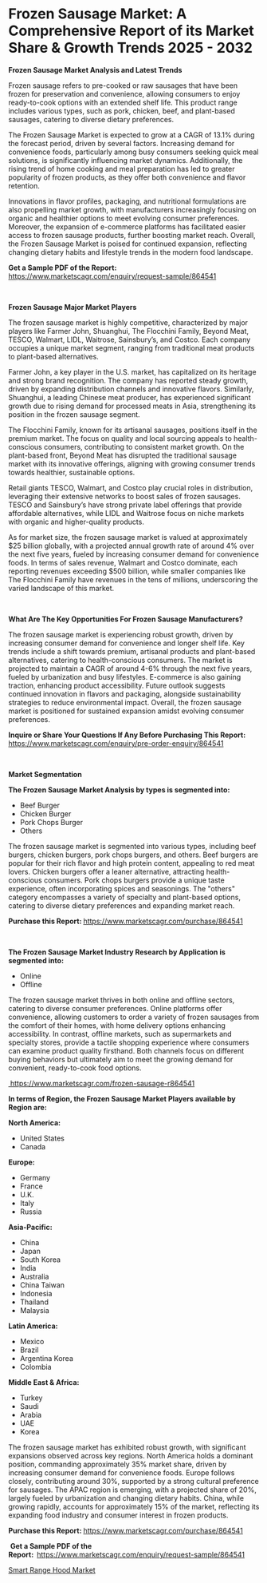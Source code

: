<p><h1>Frozen Sausage Market: A Comprehensive Report of its Market Share & Growth Trends 2025 - 2032</h1></p><p><strong>Frozen Sausage Market Analysis and Latest Trends</strong></p>
<p><p>Frozen sausage refers to pre-cooked or raw sausages that have been frozen for preservation and convenience, allowing consumers to enjoy ready-to-cook options with an extended shelf life. This product range includes various types, such as pork, chicken, beef, and plant-based sausages, catering to diverse dietary preferences.</p><p>The Frozen Sausage Market is expected to grow at a CAGR of 13.1% during the forecast period, driven by several factors. Increasing demand for convenience foods, particularly among busy consumers seeking quick meal solutions, is significantly influencing market dynamics. Additionally, the rising trend of home cooking and meal preparation has led to greater popularity of frozen products, as they offer both convenience and flavor retention.</p><p>Innovations in flavor profiles, packaging, and nutritional formulations are also propelling market growth, with manufacturers increasingly focusing on organic and healthier options to meet evolving consumer preferences. Moreover, the expansion of e-commerce platforms has facilitated easier access to frozen sausage products, further boosting market reach. Overall, the Frozen Sausage Market is poised for continued expansion, reflecting changing dietary habits and lifestyle trends in the modern food landscape.</p></p>
<p><strong>Get a Sample PDF of the Report:&nbsp;</strong> <a href="https://www.marketscagr.com/enquiry/request-sample/864541?utm_campaign=1126&utm_medium=2&utm_source=Github&utm_content=ia&utm_term=08022025&utm_id=frozen-sausage">https://www.marketscagr.com/enquiry/request-sample/864541</a></p>
<p>&nbsp;</p>
<p><strong>Frozen Sausage Major Market Players</strong></p>
<p><p>The frozen sausage market is highly competitive, characterized by major players like Farmer John, Shuanghui, The Flocchini Family, Beyond Meat, TESCO, Walmart, LIDL, Waitrose, Sainsbury’s, and Costco. Each company occupies a unique market segment, ranging from traditional meat products to plant-based alternatives.</p><p>Farmer John, a key player in the U.S. market, has capitalized on its heritage and strong brand recognition. The company has reported steady growth, driven by expanding distribution channels and innovative flavors. Similarly, Shuanghui, a leading Chinese meat producer, has experienced significant growth due to rising demand for processed meats in Asia, strengthening its position in the frozen sausage segment.</p><p>The Flocchini Family, known for its artisanal sausages, positions itself in the premium market. The focus on quality and local sourcing appeals to health-conscious consumers, contributing to consistent market growth. On the plant-based front, Beyond Meat has disrupted the traditional sausage market with its innovative offerings, aligning with growing consumer trends towards healthier, sustainable options.</p><p>Retail giants TESCO, Walmart, and Costco play crucial roles in distribution, leveraging their extensive networks to boost sales of frozen sausages. TESCO and Sainsbury’s have strong private label offerings that provide affordable alternatives, while LIDL and Waitrose focus on niche markets with organic and higher-quality products.</p><p>As for market size, the frozen sausage market is valued at approximately $25 billion globally, with a projected annual growth rate of around 4% over the next five years, fueled by increasing consumer demand for convenience foods. In terms of sales revenue, Walmart and Costco dominate, each reporting revenues exceeding $500 billion, while smaller companies like The Flocchini Family have revenues in the tens of millions, underscoring the varied landscape of this market.</p></p>
<p>&nbsp;</p>
<p><strong>What Are The Key Opportunities For Frozen Sausage Manufacturers?</strong></p>
<p><p>The frozen sausage market is experiencing robust growth, driven by increasing consumer demand for convenience and longer shelf life. Key trends include a shift towards premium, artisanal products and plant-based alternatives, catering to health-conscious consumers. The market is projected to maintain a CAGR of around 4-6% through the next five years, fueled by urbanization and busy lifestyles. E-commerce is also gaining traction, enhancing product accessibility. Future outlook suggests continued innovation in flavors and packaging, alongside sustainability strategies to reduce environmental impact. Overall, the frozen sausage market is positioned for sustained expansion amidst evolving consumer preferences.</p></p>
<p><strong>Inquire or Share Your Questions If Any Before Purchasing This Report:</strong> <a href="https://www.marketscagr.com/enquiry/pre-order-enquiry/864541?utm_campaign=1126&utm_medium=2&utm_source=Github&utm_content=ia&utm_term=08022025&utm_id=frozen-sausage">https://www.marketscagr.com/enquiry/pre-order-enquiry/864541</a></p>
<p>&nbsp;</p>
<p><strong>Market Segmentation</strong></p>
<p><strong>The Frozen Sausage Market Analysis by types is segmented into:</strong></p>
<p><ul><li>Beef Burger</li><li>Chicken Burger</li><li>Pork Chops Burger</li><li>Others</li></ul></p>
<p><p>The frozen sausage market is segmented into various types, including beef burgers, chicken burgers, pork chops burgers, and others. Beef burgers are popular for their rich flavor and high protein content, appealing to red meat lovers. Chicken burgers offer a leaner alternative, attracting health-conscious consumers. Pork chops burgers provide a unique taste experience, often incorporating spices and seasonings. The "others" category encompasses a variety of specialty and plant-based options, catering to diverse dietary preferences and expanding market reach.</p></p>
<p><strong>Purchase this Report:&nbsp;</strong><a href="https://www.marketscagr.com/purchase/864541?utm_campaign=1126&utm_medium=2&utm_source=Github&utm_content=ia&utm_term=08022025&utm_id=frozen-sausage">https://www.marketscagr.com/purchase/864541</a></p>
<p>&nbsp;</p>
<p><strong>The Frozen Sausage Market Industry Research by Application is segmented into:</strong></p>
<p><ul><li>Online</li><li>Offline</li></ul></p>
<p><p>The frozen sausage market thrives in both online and offline sectors, catering to diverse consumer preferences. Online platforms offer convenience, allowing customers to order a variety of frozen sausages from the comfort of their homes, with home delivery options enhancing accessibility. In contrast, offline markets, such as supermarkets and specialty stores, provide a tactile shopping experience where consumers can examine product quality firsthand. Both channels focus on different buying behaviors but ultimately aim to meet the growing demand for convenient, ready-to-cook food options.</p></p>
<p><a href="https://www.marketscagr.com/frozen-sausage-r864541?utm_campaign=1126&utm_medium=2&utm_source=Github&utm_content=ia&utm_term=08022025&utm_id=frozen-sausage">&nbsp;https://www.marketscagr.com/frozen-sausage-r864541</a></p>
<p><strong>In terms of Region, the Frozen Sausage Market Players available by Region are:</strong></p>
<p>
    <p> <strong> North America: </strong>
        <ul>
            <li>United States</li>
            <li>Canada</li>
        </ul>
        </p> 
    <p> <strong> Europe: </strong>
        <ul>
            <li>Germany</li>
            <li>France</li>
            <li>U.K.</li>
            <li>Italy</li>
            <li>Russia</li>
        </ul>
        </p> 
    <p> <strong> Asia-Pacific: </strong>
        <ul>
            <li>China</li>
            <li>Japan</li>
            <li>South Korea</li>
            <li>India</li>
            <li>Australia</li>
            <li>China Taiwan</li>
            <li>Indonesia</li>
            <li>Thailand</li>
            <li>Malaysia</li>
        </ul>
        </p> 
    <p> <strong> Latin America: </strong>
        <ul>
            <li>Mexico</li>
            <li>Brazil</li>
            <li>Argentina Korea</li>
            <li>Colombia</li>
        </ul>
        </p> 
    <p> <strong> Middle East & Africa: </strong>
        <ul>
            <li>Turkey</li>
            <li>Saudi</li>
            <li>Arabia</li>
            <li>UAE</li>
            <li>Korea</li>
        </ul>
    </p>
    </p>
<p><p>The frozen sausage market has exhibited robust growth, with significant expansions observed across key regions. North America holds a dominant position, commanding approximately 35% market share, driven by increasing consumer demand for convenience foods. Europe follows closely, contributing around 30%, supported by a strong cultural preference for sausages. The APAC region is emerging, with a projected share of 20%, largely fueled by urbanization and changing dietary habits. China, while growing rapidly, accounts for approximately 15% of the market, reflecting its expanding food industry and consumer interest in frozen products.</p></p>
<p><strong>Purchase this Report: </strong><a href="https://www.marketscagr.com/purchase/864541?utm_campaign=1126&utm_medium=2&utm_source=Github&utm_content=ia&utm_term=08022025&utm_id=frozen-sausage">https://www.marketscagr.com/purchase/864541</a></p>
<p>&nbsp;<strong>Get a Sample PDF of the Report:&nbsp;&nbsp;</strong><a href="https://www.marketscagr.com/enquiry/request-sample/864541?utm_campaign=1126&utm_medium=2&utm_source=Github&utm_content=ia&utm_term=08022025&utm_id=frozen-sausage">https://www.marketscagr.com/enquiry/request-sample/864541</a></p>
<p><strong></strong></p>
<p><p><a href="https://github.com/julyju69/Market-Research-Report-List-5/blob/main/smart-range-hood-market.md?utm_campaign=1126&utm_medium=2&utm_source=Github&utm_content=ia&utm_term=08022025&utm_id=frozen-sausage">Smart Range Hood Market</a></p></p>